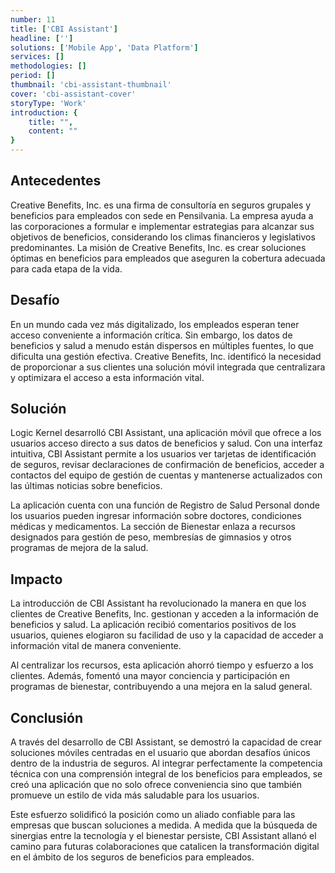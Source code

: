 ```yaml
---
number: 11
title: ['CBI Assistant']
headline: ['']
solutions: ['Mobile App', 'Data Platform']
services: []
methodologies: []
period: []
thumbnail: 'cbi-assistant-thumbnail'
cover: 'cbi-assistant-cover'
storyType: 'Work'
introduction: {
    title: "",
    content: ""
}
---
```


## Antecedentes

Creative Benefits, Inc. es una firma de consultoría en seguros grupales y beneficios para empleados con sede en Pensilvania. La empresa ayuda a las corporaciones a formular e implementar estrategias para alcanzar sus objetivos de beneficios, considerando los climas financieros y legislativos predominantes. La misión de Creative Benefits, Inc. es crear soluciones óptimas en beneficios para empleados que aseguren la cobertura adecuada para cada etapa de la vida.

## Desafío

En un mundo cada vez más digitalizado, los empleados esperan tener acceso conveniente a información crítica. Sin embargo, los datos de beneficios y salud a menudo están dispersos en múltiples fuentes, lo que dificulta una gestión efectiva. Creative Benefits, Inc. identificó la necesidad de proporcionar a sus clientes una solución móvil integrada que centralizara y optimizara el acceso a esta información vital.

## Solución

Logic Kernel desarrolló CBI Assistant, una aplicación móvil que ofrece a los usuarios acceso directo a sus datos de beneficios y salud. Con una interfaz intuitiva, CBI Assistant permite a los usuarios ver tarjetas de identificación de seguros, revisar declaraciones de confirmación de beneficios, acceder a contactos del equipo de gestión de cuentas y mantenerse actualizados con las últimas noticias sobre beneficios.

La aplicación cuenta con una función de Registro de Salud Personal donde los usuarios pueden ingresar información sobre doctores, condiciones médicas y medicamentos. La sección de Bienestar enlaza a recursos designados para gestión de peso, membresías de gimnasios y otros programas de mejora de la salud.

## Impacto

La introducción de CBI Assistant ha revolucionado la manera en que los clientes de Creative Benefits, Inc. gestionan y acceden a la información de beneficios y salud. La aplicación recibió comentarios positivos de los usuarios, quienes elogiaron su facilidad de uso y la capacidad de acceder a información vital de manera conveniente.

Al centralizar los recursos, esta aplicación ahorró tiempo y esfuerzo a los clientes. Además, fomentó una mayor conciencia y participación en programas de bienestar, contribuyendo a una mejora en la salud general.

## Conclusión

A través del desarrollo de CBI Assistant, se demostró la capacidad de crear soluciones móviles centradas en el usuario que abordan desafíos únicos dentro de la industria de seguros. Al integrar perfectamente la competencia técnica con una comprensión integral de los beneficios para empleados, se creó una aplicación que no solo ofrece conveniencia sino que también promueve un estilo de vida más saludable para los usuarios.

Este esfuerzo solidificó la posición como un aliado confiable para las empresas que buscan soluciones a medida. A medida que la búsqueda de sinergias entre la tecnología y el bienestar persiste, CBI Assistant allanó el camino para futuras colaboraciones que catalicen la transformación digital en el ámbito de los seguros de beneficios para empleados.